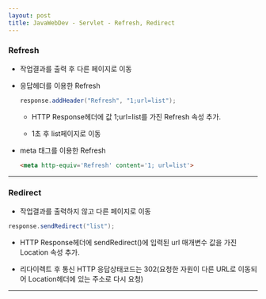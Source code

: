 ```yaml
---
layout: post
title: JavaWebDev - Servlet - Refresh, Redirect
---
```


### Refresh

  - 작업결과를 출력 후 다른 페이지로 이동

- 응답헤더를 이용한 Refresh

  ```java
  response.addHeader("Refresh", "1;url=list");
  ```

  - HTTP Response헤더에 값 1;url=list를 가진 Refresh 속성 추가.

  - 1초 후 list페이지로 이동

- meta 태그를 이용한 Refresh

  ```html
  <meta http-equiv='Refresh' content='1; url=list'>
  ```

---

### Redirect

  - 작업결과를 출력하지 않고 다른 페이지로 이동

  ```java
  response.sendRedirect("list");
  ```

  - HTTP Response헤더에 sendRedirect()에 입력된 url 매개변수 값을 가진 Location 속성 추가.

  - 리다이렉트 후 통신 HTTP 응답상태코드는 302(요청한 자원이 다른 URL로 이동되어 Location헤더에 있는 주소로 다시 요청)

---
